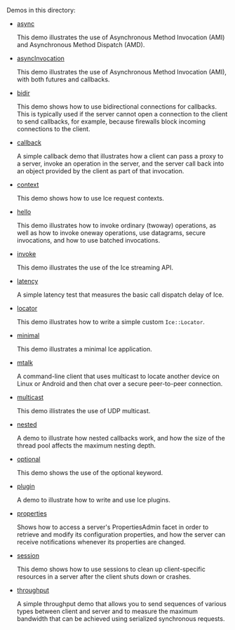 Demos in this directory:

- [async](./async)

  This demo illustrates the use of Asynchronous Method Invocation
  (AMI) and Asynchronous Method Dispatch (AMD).

- [asyncInvocation](./asyncInvocation)

  This demo illustrates the use of Asynchronous Method Invocation
  (AMI), with both futures and callbacks.


- [bidir](./bidir)

  This demo shows how to use bidirectional connections for callbacks.
  This is typically used if the server cannot open a connection to the
  client to send callbacks, for example, because firewalls block
  incoming connections to the client.

- [callback](./callback)

  A simple callback demo that illustrates how a client can pass a
  proxy to a server, invoke an operation in the server, and the server
  call back into an object provided by the client as part of that
  invocation.

- [context](./context)

  This demo shows how to use Ice request contexts.

- [hello](./hello)

  This demo illustrates how to invoke ordinary (twoway) operations, as
  well as how to invoke oneway operations, use datagrams, secure
  invocations, and how to use batched invocations.

- [invoke](./invoke)

  This demo illustrates the use of the Ice streaming API.

- [latency](./latency)

  A simple latency test that measures the basic call dispatch delay of
  Ice.

- [locator](./locator)

  This demo illustrates how to write a simple custom `Ice::Locator`.

- [minimal](./minimal)

  This demo illustrates a minimal Ice application.

- [mtalk](./mtalk)

  A command-line client that uses multicast to locate another device on
  Linux or Android and then chat over a secure peer-to-peer connection.

- [multicast](./multicast)

  This demo illistrates the use of UDP multicast.

- [nested](./nested)

  A demo to illustrate how nested callbacks work, and how the size of
  the thread pool affects the maximum nesting depth.

- [optional](./optional)

  This demo shows the use of the optional keyword.

- [plugin](./plugin)

  A demo to illustrate how to write and use Ice plugins.

- [properties](./properties)

  Shows how to access a server's PropertiesAdmin facet in order to
  retrieve and modify its configuration properties, and how the server
  can receive notifications whenever its properties are changed.

- [session](./session)

  This demo shows how to use sessions to clean up client-specific
  resources in a server after the client shuts down or crashes.

- [throughput](./throughput)

  A simple throughput demo that allows you to send sequences of
  various types between client and server and to measure the maximum
  bandwidth that can be achieved using serialized synchronous
  requests.
